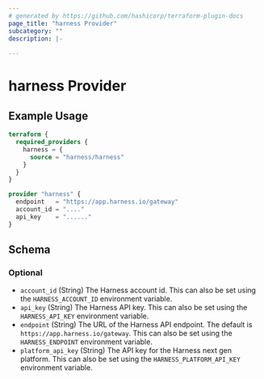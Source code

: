 ```yaml
---
# generated by https://github.com/hashicorp/terraform-plugin-docs
page_title: "harness Provider"
subcategory: ""
description: |-
  
---
```


# harness Provider



## Example Usage

```terraform
terraform {
  required_providers {
    harness = {
      source = "harness/harness"
    }
  }
}

provider "harness" {
  endpoint   = "https://app.harness.io/gateway"
  account_id = "...."
  api_key    = "......"
}
```

<!-- schema generated by tfplugindocs -->
## Schema

### Optional

- `account_id` (String) The Harness account id. This can also be set using the `HARNESS_ACCOUNT_ID` environment variable.
- `api_key` (String) The Harness API key. This can also be set using the `HARNESS_API_KEY` environment variable.
- `endpoint` (String) The URL of the Harness API endpoint. The default is `https://app.harness.io/gateway`. This can also be set using the `HARNESS_ENDPOINT` environment variable.
- `platform_api_key` (String) The API key for the Harness next gen platform. This can also be set using the `HARNESS_PLATFORM_API_KEY` environment variable.
